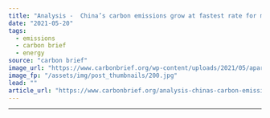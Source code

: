 ```yaml
---
title: "Analysis -  China’s carbon emissions grow at fastest rate for more than a decade"
date: "2021-05-20"
tags: 
  - emissions
  - carbon brief
  - energy
source: "carbon brief"
image_url: "https://www.carbonbrief.org/wp-content/uploads/2021/05/apartments-construction-Jiangsu-China-P0JJ05-583x372.jpg"
image_fp: "/assets/img/post_thumbnails/200.jpg"
lead: ""
article_url: "https://www.carbonbrief.org/analysis-chinas-carbon-emissions-grow-at-fastest-rate-for-more-than-a-decade"
---
```


---
